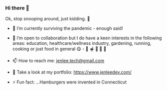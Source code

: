 ### Hi there 👋

<!--
**jenlee-tech/jenlee-tech** is a ✨ _special_ ✨ repository because its `README.md` (this file) appears on your GitHub profile. -->

Ok, stop snooping around, just kidding.  🤣 


- 🔭 I’m currently surviving the pandemic - enough said!
- 👯 I’m open to collaboration but I do have a keen interests in the following areas: education, healthcare/wellness industry, gardening, running, cooking or just food in general 😋 - 🍗 🫕 🍿 🍛 🍠

- 📫 How to reach me: jenlee.tech@gmail.com
- 🔗 Take a look at my portfolio: https://www.jenleedev.com/
- ⚡ Fun fact: ...Hamburgers were invented in Connecticut

